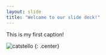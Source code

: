 ```yaml
---
layout: slide
title: "Welcome to our slide deck!"
---
```


This is my first caption!

![catstello](https://octodex.github.com/images/catstello.png)
{: .center}
